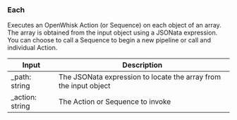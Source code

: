 ### Each

Executes an OpenWhisk Action (or Sequence) on each object of an array. The array is obtained from the input object using a JSONata expression. You can choose to call a Sequence to begin a new pipeline or call and individual Action.

| Input | Description |
| --- | ---  |
| _path: string | The JSONata expression to locate the array from the input object |
| _action: string | The Action or Sequence to invoke |
